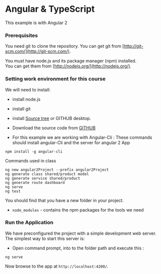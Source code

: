 # Angular & TypeScript
This example is with Angular 2

### Prerequisites

You need git to clone the repository.
You can get git from
[http://git-scm.com/](http://git-scm.com/).

You must have node.js and its package manager (npm) installed.  
You can get them from [http://nodejs.org/](http://nodejs.org/).

### Setting work environment for this course
We will need to install:

* install node.js
* install git
* install [Source tree](https://www.sourcetreeapp.com/) or GITHUB desktop.
* Download the source code from [GITHUB](https://github.com/jcyovera/AngularTypeScript.git)

* For this example we are working with Angular-Cli :
These commands should install angular-Cli and the server for angular 2 App 

```
npm install -g angular-cli
```

Commands used in class

```
ng new angular2Project --prefix angular2Project
ng generate class shared/product model
ng generate service shared/product
ng generate route dashboard
ng serve
ng test
```
You should find that you have a new
folder in your project.

* `node_modules` - contains the npm packages for the tools we need

### Run the Application

We have preconfigured the project with a simple development web server.  The simplest way to start
this server is:
* Open command prompt, into to the folder path and execute this :
```
ng serve 
```
Now browse to the app at `http://localhost:4200/`.
